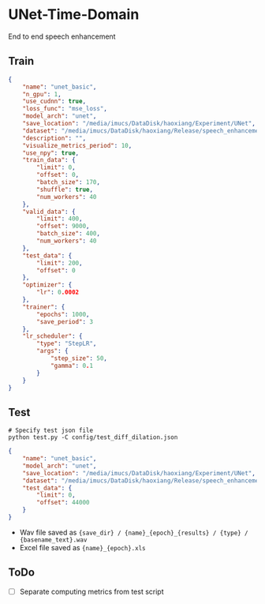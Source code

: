 # UNet-Time-Domain

End to end speech enhancement 

## Train

```json
{
    "name": "unet_basic",
    "n_gpu": 1,
    "use_cudnn": true,
    "loss_func": "mse_loss",
    "model_arch": "unet",
    "save_location": "/media/imucs/DataDisk/haoxiang/Experiment/UNet",
    "dataset": "/media/imucs/DataDisk/haoxiang/Release/speech_enhancement/release_0_-5_-10_-15_800_900",
    "description": "",
    "visualize_metrics_period": 10,
    "use_npy": true,
    "train_data": {
        "limit": 0,
        "offset": 0,
        "batch_size": 170,
        "shuffle": true,
        "num_workers": 40
    },
    "valid_data": {
        "limit": 400,
        "offset": 9000,
        "batch_size": 400,
        "num_workers": 40
    },
    "test_data": {
        "limit": 200,
        "offset": 0
    },
    "optimizer": {
        "lr": 0.0002
    },
    "trainer": {
        "epochs": 1000,
        "save_period": 3
    },
    "lr_scheduler": {
        "type": "StepLR",
        "args": {
            "step_size": 50,
            "gamma": 0.1
        }
    }
}
```

## Test

```shell
# Specify test json file
python test.py -C config/test_diff_dilation.json
```

```json
{
    "name": "unet_basic",
    "model_arch": "unet",
    "save_location": "/media/imucs/DataDisk/haoxiang/Experiment/UNet",
    "dataset": "/media/imucs/DataDisk/haoxiang/Release/speech_enhancement/release_0_-5_-10_-15_800_900",
    "test_data": {
        "limit": 0,
        "offset": 44000
    }
}
```

- Wav file saved as `{save_dir} / {name}_{epoch}_{results} / {type} / {basename_text}.wav`
- Excel file saved as `{name}_{epoch}.xls`


## ToDo

- [ ] Separate computing metrics from test script